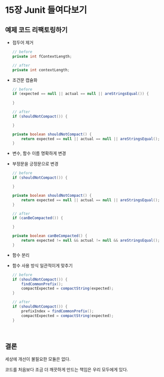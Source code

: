 # 15장 Junit 들여다보기

## 예제 코드 리팩토링하기

- 접두어 제거

    ```java
    // before 
    private int fContextLength;

    // after
    private int contextLength;
    ```

- 조건문 캡슐화

    ```java
    // before
    if (expected == null || actual == null || areStringsEqual()) {
    	
    }

    // after
    if (shouldNotCompact()) {

    }

    private boolean shouldNotCompact() {
    	return expected == null || actual == null || areStringsEqual();
    }
    ```

- 변수, 함수 이름 명확하게 변경
- 부정문을 긍정문으로 변경

    ```java
    // before
    if (shouldNotCompact()) {

    }

    private boolean shouldNotCompact() {
    	return expected == null || actual == null || areStringsEqual();
    }

    // after
    if (canBeCompacted()) {

    }

    private boolean canBeCompacted() {
    	return expected != null && actual != null && areStringsEqual();
    }
    ```

- 함수 분리
- 함수 사용 방식 일관적이게 맞추기

    ```java
    // before
    if (shouldNotCompact()) {
    	findCommonPrefix();
    	compactExpected = compactString(expected);
    }

    // after
    if (shouldNotCompact()) {
    	prefixIndex = findCommonPrefix();
    	compactExpected = compactString(expected);
    }
    ```

<br>

## 결론

세상에 개선이 불필요한 모듈은 없다.

코드를 처음보다 조금 더 깨끗하게 만드는 책임은 우리 모두에게 있다.
